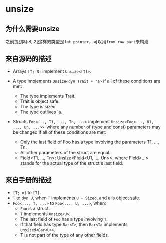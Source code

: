 # unsize

## 为什么需要unsize

之前提到&[i8; 2]这样的类型是`fat pointer`，可以用`from_raw_part`来构建



## 来自源码的描述

- Arrays `[T; N]` implement `Unsize<[T]>`.

- A type implements `Unsize<dyn Trait + 'a>` if all of these conditions are met:

  - The type implements Trait.
  - Trait is object safe.
  - The type is sized.
  - The type outlives 'a.

  

- Structs `Foo<..., T1, ..., Tn, ...>` implement `Unsize<Foo<..., U1, ..., Un, ...>> `where any number of (type and const) parameters may be changed if all of these conditions are met:
    
    - Only the last field of Foo has a type involving the parameters T1, ..., Tn.
    - All other parameters of the struct are equal.
    - Field<T1, ..., Tn>: Unsize<Field<U1, ..., Un>>, where Field<...> stands for the actual type of the struct's last field.

## 来自手册的描述

- `[T; n]` to `[T]`.
- `T` to `dyn U`, when `T` implements `U + Sized`, and `U` is [object safe](https://doc.rust-lang.org/reference/items/traits.html#object-safety).
- `Foo<..., T, ...>` to `Foo<..., U, ...>`, when:
  - `Foo` is a struct.
  - `T` implements `Unsize<U>`.
  - The last field of `Foo` has a type involving `T`.
  - If that field has type `Bar<T>`, then `Bar<T>` implements `Unsized<Bar<U>>`.
  - T is not part of the type of any other fields.



